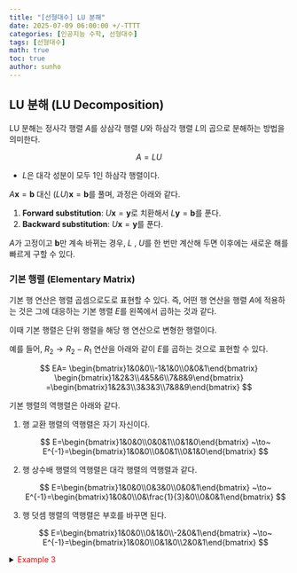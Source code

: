```yaml
---
title: "[선형대수] LU 분해"
date: 2025-07-09 06:00:00 +/-TTTT
categories: [인공지능 수학, 선형대수]
tags: [선형대수]
math: true
toc: true
author: sunho
---
```


## LU 분해 (LU Decomposition)

LU 분해는 정사각 행렬 $A$를 상삼각 행렬 $U$와 하삼각 행렬 $L$의 곱으로 분해하는 방법을 의미한다.

$$
A=LU
$$

- $L$은 대각 성분이 모두 1인 하삼각 행렬이다.

$A\mathbf{x}=\mathbf{b}$ 대신 $(LU)\mathbf{x}=\mathbf{b}$를 풀며, 과정은 아래와 같다.

1. **Forward substitution**: $U\mathbf{x}=\mathbf{y}$로 치환해서 $L\mathbf{y}=\mathbf{b}$를 푼다.
2. **Backward substitution**: $U\mathbf{x}=\mathbf{y}$를 푼다.

$A$가 고정이고 $\mathbf{b}$만 계속 바뀌는 경우, $L$ , $U$를 한 번만 계산해 두면 이후에는 새로운 해를 빠르게 구할 수 있다.

### 기본 행렬 (Elementary Matrix)

기본 행 연산은 행렬 곱셈으로도로 표현할 수 있다. 즉, 어떤 행 연산을 행렬 $A$에 적용하는 것은 그에 대응하는 기본 행렬 $E$를 왼쪽에서 곱하는 것과 같다.

이때 기본 행렬은 단위 행렬을 해당 행 연산으로 변형한 행렬이다.

예를 들어, $R_2\to R_2-R_1$ 연산을 아래와 같이 $E$를 곱하는 것으로 표현할 수 있다.

$$
EA=
\begin{bmatrix}1&0&0\\-1&1&0\\0&0&1\end{bmatrix}
\begin{bmatrix}1&2&3\\4&5&6\\7&8&9\end{bmatrix}
=\begin{bmatrix}1&2&3\\3&3&3\\7&8&9\end{bmatrix}
$$

기본 행렬의 역행렬은 아래와 같다.

1. 행 교환 행렬의 역행렬은 자기 자신이다.

   $$
   E=\begin{bmatrix}1&0&0\\0&0&1\\0&1&0\end{bmatrix}
   ~\to~
   E^{-1}=\begin{bmatrix}1&0&0\\0&0&1\\0&1&0\end{bmatrix}
   $$
2. 행 상수배 행렬의 역행렬은 대각 행렬의 역행렬과 같다.

   $$
   E=\begin{bmatrix}1&0&0\\0&3&0\\0&0&1\end{bmatrix}
   ~\to~
   E^{-1}=\begin{bmatrix}1&0&0\\0&\frac{1}{3}&0\\0&0&1\end{bmatrix}
   $$
3. 행 덧셈 행렬의 역행렬은 부호를 바꾸면 된다.

   $$
   E=\begin{bmatrix}1&0&0\\0&1&0\\-2&0&1\end{bmatrix}
   ~\to~
   E^{-1}=\begin{bmatrix}1&0&0\\0&1&0\\2&0&1\end{bmatrix}
   $$

<details>
<summary><font color='#FF0000'>Example 3</font></summary>
<div markdown="1">

$$
\begin{bmatrix}\begin{array}{ccc|c}2&4&-2&2\\4&9&-3&8\\-2&-3&7&10\end{array}\end{bmatrix}
$$

---

**1. 가우스 소거법을 이용해 $U$ 구하기**

1. $R_2\rightarrow R_2-2R_1$

   $$
   \begin{bmatrix}1&0&0\\0&1&-2\\0&0&1\end{bmatrix}
   \begin{bmatrix}2&4&-2\\4&9&-3\\-2&-3&7\end{bmatrix}
   =\begin{bmatrix}2&4&-2\\0&1&1\\-2&-3&7\end{bmatrix}
   $$

2. $R_3\rightarrow R_3+R_1$

   $$
   \begin{bmatrix}1&0&0\\0&1&0\\1&0&1\end{bmatrix}
   \begin{bmatrix}2&4&-2\\0&1&1\\-2&-3&7\end{bmatrix}
   =\begin{bmatrix}2&4&-2\\0&1&1\\0&1&5\end{bmatrix}
   $$

3. $R_3\rightarrow R_3-R_2$

   $$
   \begin{bmatrix}1&0&0\\0&1&0\\0&-1&1\end{bmatrix}
   \begin{bmatrix}2&4&-2\\0&1&1\\0&1&5\end{bmatrix}
   =\begin{bmatrix}2&4&-2\\0&1&1\\0&0&4\end{bmatrix}=U
   $$

**2. 기본 행렬을 이용해 $L$ 구하기**

위의 가우스 소거법 과정은 아래와 같이 표현할 수 있다.

$$
(E_3E_2E_1)A=U
$$

$E_i$는 모두 대각 성분이 1인 하삼각 행렬이며, 

$$
A=(E_3E_2E_1)^{-1}U=(E_1^{-1}E_2^{-1}E_3^{-1})U=LU
$$

$$
L=
\begin{bmatrix}1&0&0\\2&1&0\\0&0&1\end{bmatrix}
\begin{bmatrix}1&0&0\\0&1&0\\-1&0&1\end{bmatrix}
\begin{bmatrix}1&0&0\\0&1&0\\0&-1&1\end{bmatrix}
=\begin{bmatrix}1&0&0\\2&1&0\\-1&1&1\end{bmatrix}
$$

**3. $L\mathbf{y}=\mathbf{b}$ 풀기**

$$
\begin{bmatrix}1&0&0\\2&1&0\\-1&1&1\end{bmatrix}
\begin{bmatrix}y_1\\y_2\\y_3\end{bmatrix}
=\begin{bmatrix}2\\8\\10\end{bmatrix}
~\to~\mathbf{y}=\begin{bmatrix}2\\4\\8\end{bmatrix}
$$

**4. $U\mathbf{x}=\mathbf{y}$ 풀기**

$$
\begin{bmatrix}2&4&-2\\0&1&1\\0&0&4\end{bmatrix}
\begin{bmatrix}x_1\\x_2\\x_3\end{bmatrix}
=\begin{bmatrix}2\\4\\8\end{bmatrix}
~\to~\mathbf{x}=\begin{bmatrix}-1\\2\\2\end{bmatrix}
$$

---

</div>
</details>
